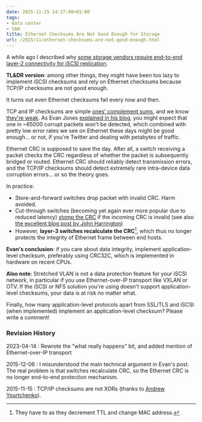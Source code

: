 ```yaml
---
date: 2015-11-25 14:37:00+01:00
tags:
- data center
- SAN
title: Ethernet Checksums Are Not Good Enough for Storage 
url: /2015/11/ethernet-checksums-are-not-good-enough.html
---
```

A while ago I described why [some storage vendors require end-to-end layer-2 connectivity for iSCSI replication](/2013/03/does-dedicated-iscsi-infrastructure.html).

**TL&DR version**: among other things, they might have been too lazy to implement iSCSI checksums and rely on Ethernet checksums because TCP/IP checksums are not good enough.

It turns out even Ethernet checksums fail every now and then.
<!--more-->
TCP and IP checksums are simple [ones' complement sums](https://en.wikipedia.org/wiki/IPv4_header_checksum), and we know [they're weak](http://www.evanjones.ca/tcp-checksums.html). As Evan Jones [explained in his blog](http://www.evanjones.ca/tcp-and-ethernet-checksums-fail.html), you might expect that one in ~65000 corrupt packets won't be detected, which combined with pretty low error rates we see on Ethernet these days might be good enough... or not, if you're Twitter and dealing with petabytes of traffic.

Ethernet CRC is supposed to save the day. After all, a switch receiving a packet checks the CRC regardless of whether the packet is subsequently bridged or routed. Ethernet CRC should reliably detect transmission errors, and the TCP/IP checksums should detect extremely rare intra-device data corruption errors... or so the theory goes.

In practice:

* Store-and-forward switches drop packet with invalid CRC. Harm avoided.
* Cut-through switches (becoming yet again ever more popular due to reduced latency) [stomp the CRC](/2020/12/chasing-crc-errors-data-center-fabric.html) if the incoming CRC is invalid (see also [the excellent blog post by John Harrington](http://thenetworksherpa.com/cut-through-corruption-and-crc-stomping/))
* However, **layer-3 switches recalculate the CRC**[^RC], which thus no longer protects the integrity of Ethernet frame between end hosts.

[^RC]: They have to as they decrement TTL and change MAC address.

**Evan's conclusion**: if you care about data integrity, implement application-level checksum, preferably using CRC32C, which is implemented in hardware on recent CPUs.

**Also note**: Stretched VLAN is not a data protection feature for your iSCSI network, in particular if you use Ethernet-over-IP transport like VXLAN or OTV. If the iSCSI or NFS solution you're using doesn't support application-level checksums, your data is at risk no matter what.

Finally, how many application-level protocols apart from SSL/TLS and iSCSI (when implemented) implement an application-level checksum? Please write a comment!

### Revision History

2023-04-14
: Rewrote the "what really happens" bit, and added mention of Ethernet-over-IP transport

2015-12-06
: I misunderstood the main technical argument in Evan's post. The real problem is that switches recalculate CRC, so the Ethernet CRC is no longer end-to-end protection mechanism.

2015-11-15
: TCP/IP checksums are not XORs (thanks to [Andrew Yourtchenko](https://twitter.com/ayourtch/status/669535569207234560)).



